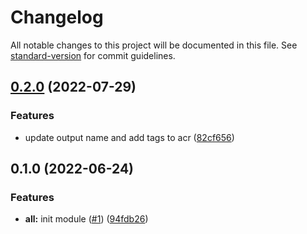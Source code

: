 # Changelog

All notable changes to this project will be documented in this file. See [standard-version](https://github.com/conventional-changelog/standard-version) for commit guidelines.

## [0.2.0](https://github.com/padok-team/terraform-azurerm-acr/compare/v0.1.0...v0.2.0) (2022-07-29)


### Features

* update output name and add tags to acr ([82cf656](https://github.com/padok-team/terraform-azurerm-acr/commit/82cf6562409a822577955c052f58d45130896441))

## 0.1.0 (2022-06-24)


### Features

* **all:** init module ([#1](https://github.com/padok-team/terraform-azurerm-acr/issues/1)) ([94fdb26](https://github.com/padok-team/terraform-azurerm-acr/commit/94fdb26ff5049ed900cf06971ffd9f90cb9afa1b))
